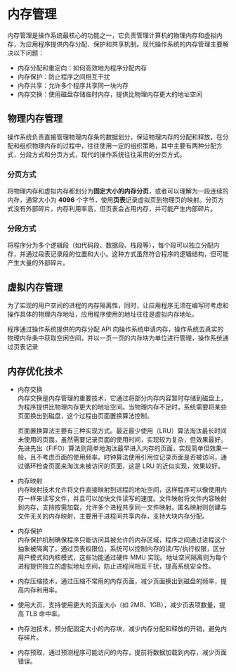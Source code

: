 # 内存管理
内存管理是操作系统最核心的功能之一，它负责管理计算机的物理内存和虚拟内存，为应用程序提供内存分配、保护和共享机制。现代操作系统的内存管理主要解决以下问题：
+ 内存分配和重定向：如何高效地为程序分配内存
+ 内存保护：防止程序之间相互干扰
+ 内存共享：允许多个程序共享同一块内存
+ 内存交换：使用磁盘存储临时内存，提供比物理内存更大的地址空间

## 物理内存管理
操作系统负责直接管理物理内存条的数据划分，保证物理内存的分配和释放。在分配和组织物理内存的过程中，往往使用一定的组织策略，其中主要有两种分配方式，分段方式和分页方式，现代的操作系统往往采用的分页方式。

### 分页方式
将物理内存和虚拟内存都划分为**固定大小的内存分页**，或者可以理解为一段连续的内存，通常大小为 **4096** 个字节，使用**页表**记录虚拟页到物理页的映射。分页方式没有外部碎片，内存利用率高，但页表会占用内存，并可能产生内部碎片。
### 分段方式
将程序分为多个逻辑段（如代码段、数据段、栈段等），每个段可以独立分配内存，并通过段表记录段的位置和大小。这种方式虽然符合程序的逻辑结构，但可能产生大量的外部碎片。

## 虚拟内存管理
为了实现的用户空间的进程的内存隔离性，同时，让应用程序无须在编写时考虑和操作具体的物理内存地址，应用程序使用的地址往往是虚拟内存地址。

程序通过操作系统提供的内存分配 API 向操作系统申请内存，操作系统去真实的物理内存条中获取空闲空间，并以一页一页的内存块为单位进行管理，操作系统通过页表记录

## 内存优化技术

+ 内存交换  
  内存交换是内存管理的重要技术，它通过将部分内存内容暂时存储到磁盘上，为程序提供比物理内存更大的地址空间。当物理内存不足时，系统需要将某些页面换出到磁盘，这个过程由页面置换算法控制。

  页面置换算法主要有三种实现方式。最近最少使用（LRU）算法淘汰最长时间未使用的页面，虽然需要记录页面的使用时间，实现较为复杂，但效果最好。先进先出（FIFO）算法则简单地淘汰最早进入内存的页面，实现简单但效果一般，且不考虑页面的使用频率。时钟算法使用引用位记录页面是否被访问，通过循环检查页面来淘汰未被访问的页面，这是 LRU 的近似实现，效果较好。

+ 内存映射  
  内存映射技术允许将文件直接映射到进程的地址空间，这样程序可以像使用内存一样来读写文件，并且可以加快文件读写的速度。文件映射将文件内容映射到内存，支持按需加载，允许多个进程共享同一文件映射。匿名映射则创建与文件无关的内存映射，主要用于进程间共享内存，支持大块内存分配。

+ 内存保护  
  内存保护机制确保程序只能访问其被允许的内存区域，程序之间通过进程这个抽象被隔离了。通过页表权限位，系统可以控制内存的读/写/执行权限，区分用户模式和内核模式，这些功能通过硬件 MMU 实现。地址空间隔离则为每个进程提供独立的虚拟地址空间，防止进程间相互干扰，提高系统安全性。

+ 内存压缩技术，通过压缩不常用的内存页面，减少页面换出到磁盘的频率，提高内存利用率。
+ 使用大页，支持使用更大的页面大小（如 2MB、1GB），减少页表项数量，提高 TLB 命中率。
+ 内存池技术，预分配固定大小的内存块，减少内存分配和释放的开销，避免内存碎片。
+ 内存预取，通过预测程序可能访问的内存，提前将数据加载到内存，减少页面错误。